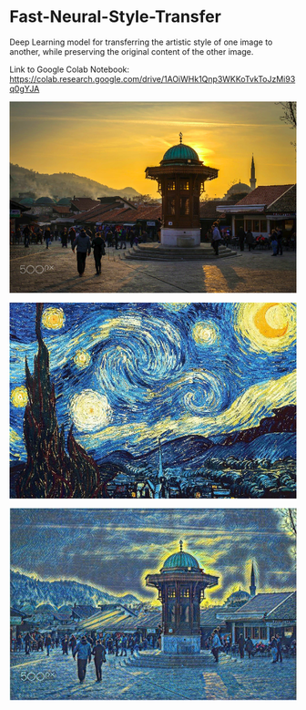 # Fast-Neural-Style-Transfer
Deep Learning model for transferring the artistic style of one image to another, while preserving the original content of the other image. 

Link to Google Colab Notebook: https://colab.research.google.com/drive/1AOiWHk1Qnp3WKKoTvkToJzMi93q0gYJA


![Sebilj](https://github.com/Simioo/Fast-Neural-Style-Transfer/blob/master/img/content-images/Screenshot%20from%202020-03-02%2018-17-50.png?raw=true)

![Starry Night](https://github.com/Simioo/Fast-Neural-Style-Transfer/blob/master/img/style_images/starry_night_crop.jpg?raw=true)

![Starry Sebilj](https://github.com/Simioo/Fast-Neural-Style-Transfer/blob/master/img/result-images/starry_sebilj.jpg?raw=true)
